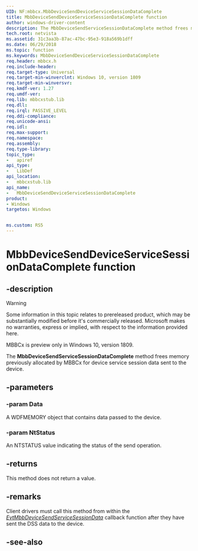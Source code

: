 ```yaml
---
UID: NF:mbbcx.MbbDeviceSendDeviceServiceSessionDataComplete
title: MbbDeviceSendDeviceServiceSessionDataComplete function
author: windows-driver-content
description: The MbbDeviceSendServiceSessionDataComplete method frees memory previously allocated by MBBCx for device service session data sent to the device.
tech.root: netvista
ms.assetid: 31c3aa3b-87ac-47bc-95e3-918a569b1dff
ms.date: 06/29/2018
ms.topic: function
ms.keywords: MbbDeviceSendDeviceServiceSessionDataComplete
req.header: mbbcx.h
req.include-header:
req.target-type: Universal
req.target-min-winverclnt: Windows 10, version 1809
req.target-min-winversvr:
req.kmdf-ver: 1.27
req.umdf-ver:
req.lib: mbbcxstub.lib
req.dll:
req.irql: PASSIVE_LEVEL
req.ddi-compliance:
req.unicode-ansi:
req.idl:
req.max-support:
req.namespace:
req.assembly:
req.type-library: 
topic_type: 
-	apiref
api_type: 
-	LibDef
api_location: 
-	mbbcxstub.lib
api_name: 
-	MbbDeviceSendDeviceServiceSessionDataComplete
product:
- Windows
targetos: Windows


ms.custom: RS5
---
```


# MbbDeviceSendDeviceServiceSessionDataComplete function


## -description

> [!WARNING]
> Some information in this topic relates to prereleased product, which may be substantially modified before it's commercially released. Microsoft makes no warranties, express or implied, with respect to the information provided here.
> 
> MBBCx is preview only in Windows 10, version 1809.

The **MbbDeviceSendServiceSessionDataComplete** method frees memory previously allocated by MBBCx for device service session data sent to the device.

## -parameters

### -param Data

A WDFMEMORY object that contains data passed to the device.

### -param NtStatus

An NTSTATUS value indicating the status of the send operation.

## -returns

This method does not return a value.

## -remarks

Client drivers must call this method from within the [*EvtMbbDeviceSendServiceSessionData*](nc-mbbcx-evt_mbb_device_send_device_service_session_data.md) callback function after they have sent the DSS data to the device.

## -see-also
